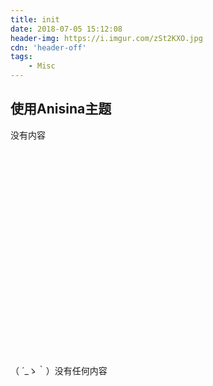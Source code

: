 ```yaml
---
title: init
date: 2018-07-05 15:12:08
header-img: https://i.imgur.com/zSt2KXO.jpg
cdn: 'header-off'
tags:
    - Misc
---
```


## 使用Anisina主题

没有内容
<br>
<br>
<br>
<br>
<br>
<br>
<br>
<br>
<br>
<br>
<br>
<br>
<br>
<br>
<br>
<br>
<br>
<br>
<br>
<br>
<br>
<br>
（ ´_ゝ｀）没有任何内容